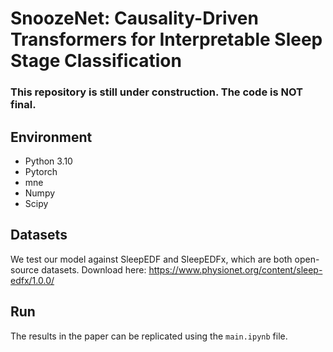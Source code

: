 # SnoozeNet: Causality-Driven Transformers for Interpretable Sleep Stage Classification

### This repository is still under construction. The code is NOT final. 

## Environment
 - Python 3.10 
 - Pytorch
 - mne
 - Numpy
 - Scipy

## Datasets
We test our model against SleepEDF and SleepEDFx, which are both open-source datasets. Download here: https://www.physionet.org/content/sleep-edfx/1.0.0/

## Run
The results in the paper can be replicated using the `main.ipynb` file.
